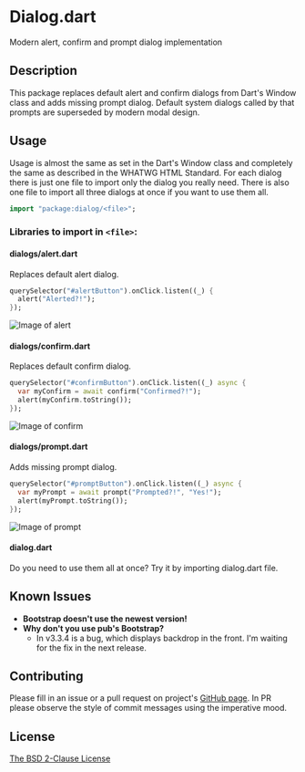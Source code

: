 # Dialog.dart

Modern alert, confirm and prompt dialog implementation

## Description

This package replaces default alert and confirm dialogs from Dart's Window class and adds missing prompt dialog. Default system dialogs called by that prompts are superseded by modern modal design.

## Usage

Usage is almost the same as set in the Dart's Window class and completely the same as described in the WHATWG HTML Standard. For each dialog there is just one file to import only the dialog you really need. There is also one file to import all three dialogs at once if you want to use them all.

```Dart
import "package:dialog/<file>";
```

### Libraries to import in `<file>`:

#### dialogs/alert.dart

Replaces default alert dialog.

```Dart
querySelector("#alertButton").onClick.listen((_) {
  alert("Alerted?!");
});
```

![Image of alert](https://raw.githubusercontent.com/dvorapa/dialog-dart/master/alert.png)

#### dialogs/confirm.dart

Replaces default confirm dialog.

```Dart
querySelector("#confirmButton").onClick.listen((_) async {
  var myConfirm = await confirm("Confirmed?!");
  alert(myConfirm.toString());
});
```

![Image of confirm](https://raw.githubusercontent.com/dvorapa/dialog-dart/master/confirm.png)

#### dialogs/prompt.dart

Adds missing prompt dialog.

```Dart
querySelector("#promptButton").onClick.listen((_) async {
  var myPrompt = await prompt("Prompted?!", "Yes!");
  alert(myPrompt.toString());
});
```

![Image of prompt](https://raw.githubusercontent.com/dvorapa/dialog-dart/master/prompt.png)

#### dialog.dart

Do you need to use them all at once? Try it by importing dialog.dart file.

## Known Issues

* **Bootstrap doesn't use the newest version!**
* **Why don't you use pub's Bootstrap?**
  * In v3.3.4 is a bug, which displays backdrop in the front. I'm waiting for the fix in the next release.

## Contributing

Please fill in an issue or a pull request on project's [GitHub page](https://github.com/dvorapa/dialog-dart). In PR please observe the style of commit messages using the imperative mood.

## License

[The BSD 2-Clause License](https://github.com/dvorapa/dialog-dart/blob/master/LICENSE)